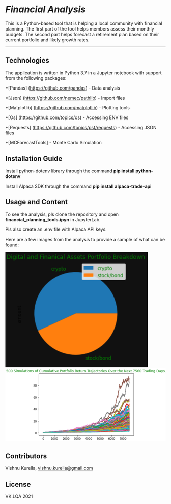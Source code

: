 # *Financial Analysis*

This is a Python-based tool that is helping a local community with financial planning.  The first part of the tool helps members assess their monthly budgets.  The second part helps forecast a retirement plan based on their current portfolio and likely growth rates.

---

## Technologies

The application is written in Python 3.7 in a Jupyter notebook with support from the following packages:  

*[Pandas] (https://github.com/pandas) - Data analysis

*[Json] (https://github.com/nemec/pathlib) - Import files

*[Matplotlib] (https://github.com/matplotlib) - Plotting tools

*[Os] (https://github.com/topics/os) - Accessing ENV files

*[Requests] (https://github.com/topics/psf/requests) - Accessing JSON files

*[MCForecastTools] - Monte Carlo Simulation

## Installation Guide

Install python-dotenv library through the command **pip install python-dotenv**

Install Alpaca SDK through the command **pip install alpaca-trade-api**

## Usage and Content

To see the analysis, pls clone the repository and open **financial_planning_tools.ipyn** in JupyterLab.  

Pls also create an .env file with Alpaca API keys.  

Here are a few images from the analysis to provide a sample of what can be found:

![Pie Chart of Breakdown of Assets in Current Portfolio](Images/PortfolioBreakdownDigFin.PNG)
![MonteCarlo line plot of potential paths of asset prices](Images/VKMCLinePlot.PNG)

## Contributors
Vishnu Kurella, vishnu.kurella@gmail.com

## License
VK.LQA 2021